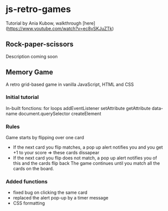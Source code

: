 # js-retro-games

Tutorial by Ania Kubow, walkthrough [here] (https://www.youtube.com/watch?v=ec8vSKJuZTk)

## Rock-paper-scissors

Description coming soon

## Memory Game

A retro grid-based game in vanilla JavaScript, HTML and CSS

### Initial tutorial

In-built fonctions:
for loops
addEventListener
setAttribute
getAttribute
data-name
document.querySelector
createElement

### Rules

Game starts by flipping over one card

- If the next card you flip matches, a pop up alert notifies you and you get +1 to your score => these cards dissapear
- If the next card you flip does not match, a pop up alert notifies you of this and the cards flip back
  The game continues until you match all the cards on the board.

### Added functions

- fixed bug on clicking the same card
- replaced the alert pop-up by a timer message
- CSS formatting
